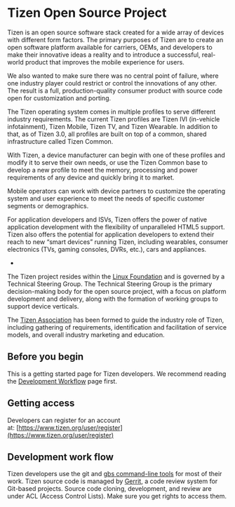 # Tizen Open Source Project

Tizen is an open source software stack created for a wide array of devices with different form factors. The primary purposes of Tizen are to create an open software platform available for carriers, OEMs, and developers to make their innovative ideas a reality and to introduce a successful, real-world product that improves the mobile experience for users.

We also wanted to make sure there was no central point of failure, where one industry player could restrict or control the innovations of any other. The result is a full, production-quality consumer product with source code open for customization and porting.

The Tizen operating system comes in multiple profiles to serve different industry requirements. The current Tizen profiles are Tizen IVI (in-vehicle infotainment), Tizen Mobile, Tizen TV, and Tizen Wearable. In addition to that, as of Tizen 3.0, all profiles are built on top of a common, shared infrastructure called Tizen Common.

With Tizen, a device manufacturer can begin with one of these profiles and modify it to serve their own needs, or use the Tizen Common base to develop a new profile to meet the memory, processing and power requirements of any device and quickly bring it to market.

Mobile operators can work with device partners to customize the operating system and user experience to meet the needs of specific customer segments or demographics.

For application developers and ISVs, Tizen offers the power of native application development with the flexibility of unparalleled HTML5 support. Tizen also offers the potential for application developers to extend their reach to new “smart devices” running Tizen, including wearables, consumer electronics (TVs, gaming consoles, DVRs, etc.), cars and appliances.

-
The Tizen project resides within the [Linux Foundation](http://www.linuxfoundation.org/collaborate/labs/tizen) and is governed by a Technical Steering Group. The Technical Steering Group is the primary decision-making body for the open source project, with a focus on platform development and delivery, along with the formation of working groups to support device verticals.

The [Tizen Association](http://www.tizenassociation.org/) has been formed to guide the industry role of Tizen, including gathering of requirements, identification and facilitation of service models, and overall industry marketing and education.


## Before you begin

This is a getting started page for Tizen developers.
We recommend reading the [Development Workflow](work-flow.md) page first.

## Getting access

Developers can register for an account at: [https://www.tizen.org/user/register](https://www.tizen.org/user/register)

## Development work flow

Tizen developers use the git and [gbs command-line tools](https://source.tizen.org/documentation/reference/git-build-system) for most of their work.
Tizen source code is managed by [Gerrit](https://source.tizen.org/documentation/reference/gerrit-usage), a code review system for Git-based projects. Source code cloning, development, and review are under ACL (Access Control Lists). Make sure you get rights to access them.
